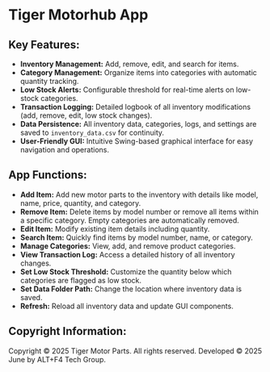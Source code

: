 # Tiger Motorhub App

## Key Features:
*   **Inventory Management:** Add, remove, edit, and search for items.
*   **Category Management:** Organize items into categories with automatic quantity tracking.
*   **Low Stock Alerts:** Configurable threshold for real-time alerts on low-stock categories.
*   **Transaction Logging:** Detailed logbook of all inventory modifications (add, remove, edit, low stock changes).
*   **Data Persistence:** All inventory data, categories, logs, and settings are saved to `inventory_data.csv` for continuity.
*   **User-Friendly GUI:** Intuitive Swing-based graphical interface for easy navigation and operations.

## App Functions:
*   **Add Item:** Add new motor parts to the inventory with details like model, name, price, quantity, and category.
*   **Remove Item:** Delete items by model number or remove all items within a specific category. Empty categories are automatically removed.
*   **Edit Item:** Modify existing item details including quantity.
*   **Search Item:** Quickly find items by model number, name, or category.
*   **Manage Categories:** View, add, and remove product categories.
*   **View Transaction Log:** Access a detailed history of all inventory changes.
*   **Set Low Stock Threshold:** Customize the quantity below which categories are flagged as low stock.
*   **Set Data Folder Path:** Change the location where inventory data is saved.
*   **Refresh:** Reload all inventory data and update GUI components.

## Copyright Information:
Copyright © 2025 Tiger Motor Parts. All rights reserved.
Developed © 2025 June by ALT+F4 Tech Group. 